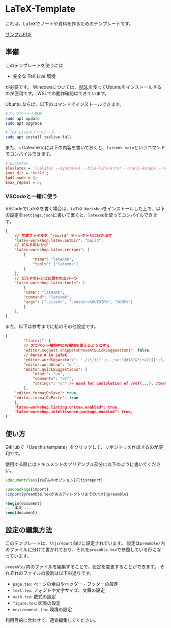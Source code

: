 # LaTeX-Template

これは、LaTeXでノートや資料を作るためのテンプレートです。

[サンプルPDF](example_notebook/build/main.pdf)

## 準備

このテンプレートを使うには

* 完全な TeX Live 環境

が必要です。
Windowsについては、[WSL](https://learn.microsoft.com/ja-jp/windows/wsl/install)を使ってUbuntuをインストールするのが便利です。
WSLでの動作確認はできています。

Ubuntu ならば、以下のコマンドでインストールできます。

```bash
#アップデートと更新
sudo apt update
sudo apt upgrade

# TeX Liveのインストール
sudo apt install texlive-full
```

また、~/.latexmkrcに以下の内容を書いておくと、`latexmk main`というコマンドでコンパイルできます。

```perl
# LuaLaTex
$lualatex = 'lualatex --synctex=1 --file-line-error --shell-escape --halt-on-error %O %S';
$out_dir = 'build';
$pdf_mode = 4;
$max_repeat = 5;
```

### VSCodeと一緒に使う

VSCodeでLaTeXを書く場合は、`LaTeX Workshop`をインストールした上で、以下の設定を`settings.json`に書いて置くと、`latexmk`を使ってコンパイルできます。

```json
{
    // 生成ファイルを "/build" ディレクトリに吐き出す
    "latex-workshop.latex.outDir": "build",
    // ビルドのレシピ
    "latex-workshop.latex.recipes": [
        {
            "name": "latexmk",
            "tools": ["latexmk"]
        }
    ],
    // ビルドのレシピに使われるパーツ
    "latex-workshop.latex.tools": [
        {
        "name": "latexmk",
        "command": "latexmk",
        "args": ["-silent", "-outdir=%OUTDIR%", "%DOC%"]
        }
    ],
}
```

また、以下は参考までに私のその他設定です。

```json
{
        "[latex]": {
        // スニペット補完中にも補完を使えるようにする
        "editor.suggest.snippetsPreventQuickSuggestions": false,
        // Parse # in LaTeX
        "editor.wordSeparators": "./\\()\"'-:,.;<>~!@#$%^&*|+=[]{}`~?。．、，（）「」『』［］｛｝《》てにをはがのともへでや 、",
        "editor.wordWrap": "on",
        "editor.quickSuggestions": {
            "other": "on",
            "comments": "off",
            "strings": "on" // used for comlpletion of /ref{...}, /textbf{...}, etc.
        },
    "editor.formatOnSave": true,
    "editor.formatOnPaste": true
    },
    "latex-workshop.linting.chktex.enabled": true,
    "latex-workshop.intellisense.package.enabled": true,
}
```

## 使い方

GitHubで「Use this template」をクリックして、リポジトリを作成するのが便利です。

使用する際にはドキュメントのプリアンブル部分に以下のように書いてください。

```tex
\documentclass[お好みのオプション]{ltjsreport}

\usepackage{import}
\import{preamble.texがあるディレクトリまでのパス}{preamble}

\begin{document}
... 本文 ...
\end{document}
```

## 設定の編集方法

このテンプレートは、`ltjsreport`向けに設定されています。
設定は`preamble/`内のファイルに分けて書かれており、それを`preamble.tex`で参照している形になっています。

`preamble/`内のファイルを編集することで、設定を変更することができます。
それぞれのファイルの役割は以下の通りです。

* `page.tex`: ページの余白やヘッダー・フッターの設定
* `text.tex`: フォントや文字サイズ、文章の設定
* `math.tex`: 数式の設定
* `figure.tex`: 図表の設定
* `environment.tex`: 環境の設定

利用目的に合わせて、適宜編集してください。